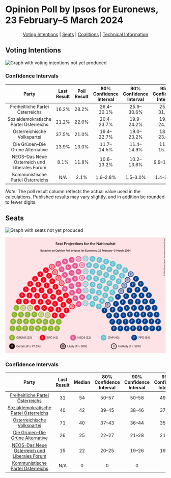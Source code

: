 # Opinion Poll by Ipsos for Euronews, 23 February–5 March 2024

<p align="center"><a href="#voting-intentions">Voting Intentions</a> | <a href="#seats">Seats</a> | <a href="#coalitions">Coalitions</a> | <a href="#technical-information">Technical Information</a></p>

## Voting Intentions

![Graph with voting intentions not yet produced](2024-03-05-Ipsos.png "Voting Intentions")

### Confidence Intervals

| Party | Last Result | Poll Result | 80% Confidence Interval | 90% Confidence Interval | 95% Confidence Interval | 99% Confidence Interval |
|:-----:|:-----------:|:-----------:|:-----------------------:|:-----------------------:|:-----------------------:|:-----------------------:|
| Freiheitliche Partei Österreichs | 16.2% | 28.2% | 26.4–30.1% |25.9–30.6% |25.5–31.1% |24.7–32.0% |
| Sozialdemokratische Partei Österreichs | 21.2% | 22.0% | 20.4–23.7% |19.9–24.2% |19.5–24.7% |18.8–25.5% |
| Österreichische Volkspartei | 37.5% | 21.0% | 19.4–22.7% |19.0–23.2% |18.6–23.6% |17.8–24.5% |
| Die Grünen–Die Grüne Alternative | 13.9% | 13.0% | 11.7–14.5% |11.4–14.9% |11.1–15.2% |10.5–16.0% |
| NEOS–Das Neue Österreich und Liberales Forum | 8.1% | 11.8% | 10.6–13.2% |10.2–13.6% |9.9–14.0% |9.4–14.7% |
| Kommunistische Partei Österreichs | N/A | 2.1% | 1.6–2.8% |1.5–3.0% |1.4–3.2% |1.2–3.6% |

*Note:* The poll result column reflects the actual value used in the calculations. Published results may vary slightly, and in addition be rounded to fewer digits.

## Seats

![Graph with seats not yet produced](2024-03-05-Ipsos-seats.png "Seats")

![Graph with seating plan not yet produced](2024-03-05-Ipsos-seating-plan.png "Seating Plan")

### Confidence Intervals

| Party | Last Result | Median | 80% Confidence Interval | 90% Confidence Interval | 95% Confidence Interval | 99% Confidence Interval |
|:-----:|:-----------:|:------:|:-----------------------:|:-----------------------:|:-----------------------:|:-----------------------:|
| <a href="#freiheitliche-partei-österreichs">Freiheitliche Partei Österreichs</a> | 31 | 54 | 50–57 |50–58 |49–59 |47–61 |
| <a href="#sozialdemokratische-partei-österreichs">Sozialdemokratische Partei Österreichs</a> | 40 | 42 | 39–45 |38–46 |37–47 |36–49 |
| <a href="#österreichische-volkspartei">Österreichische Volkspartei</a> | 71 | 40 | 37–43 |36–44 |35–45 |34–47 |
| <a href="#die-grünen–die-grüne-alternative">Die Grünen–Die Grüne Alternative</a> | 26 | 25 | 22–27 |21–28 |21–29 |20–30 |
| <a href="#neos–das-neue-österreich-und-liberales-forum">NEOS–Das Neue Österreich und Liberales Forum</a> | 15 | 22 | 20–25 |19–26 |19–26 |18–28 |
| <a href="#kommunistische-partei-österreichs">Kommunistische Partei Österreichs</a> | N/A | 0 | 0 |0 |0 |0 |

